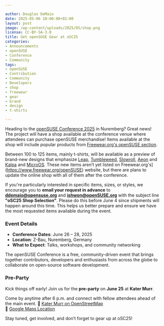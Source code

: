 ```yaml
---

author: Douglas DeMaio
date: 2025-05-06 10:00:00+02:00
layout: post
image: /wp-content/uploads/2025/05/shop.png
license: CC-BY-SA-3.0
title: Get openSUSE Gear at oSC25
categories:
- Announcements
- openSUSE
- Conference
- Community
tags:
- openSUSE
- Contribution
- Community
- Developers
- shop
- freewear
- gear
- brand
- design
- t-shirts

---
```


Heading to the [openSUSE Conference 2025](https://events.opensuse.org/) in Nuremberg? Great news! The project will have a shop available at the conference venue where attendees can purchase openSUSE merchandise!
Items available at the shop will include popular products from [Freewear.org's openSUSE section](https://www.freewear.org/openSUSE). 

Between 100 to 125 items, mainly t-shirts, will be available as a preview of brand-new designs that emphasize [Leap](https://get.opensuse.org/leap/), [Tumbleweed](https://get.opensuse.org/tumbleweed/), [Slowroll](https://en.opensuse.org/Portal:Slowroll), [Aeon](https://aeondesktop.github.io/) and [Kalpa](https://kalpadesktop.org/) and [MicroOS](https://get.opensuse.org/microos/). These new items aren’t yet listed on Freewear.org's](https://www.freewear.org/openSUSE) website, but there are plans to update the online shop with all of them after the conference.

If you're particularly interested in specific items, sizes, or styles, we encourage you to **email your request in advance** to **ddemaio@opensuse.org** and **ishwon@openSUSE.org** with the subject line **"oSC25 Shop Selection"**. Please do this before June 4 since shipments will happen around this time. This helps us better prepare and ensure we have the most requested items available during the event.

### Event Details

- **Conference Dates**: June 26 – 28, 2025  
- **Location**: Z-Bau, Nuremberg, Germany  
- **What to Expect**: Talks, workshops, and community networking

The openSUSE Conference is a free, community-driven event that brings together contributors, developers and enthusiasts from across the globe to collaborate on open-source software development.

### Pre-Party

Kick things off early! Join us for the **pre-party** on **June 25** at **Kater Murr**.

Come by anytime after 6 p.m. and connect with fellow attendees ahead of the main event.
📍 [Kater Murr on OpenStreetMap](https://www.openstreetmap.org/node/3184642816)  
📍 [Google Maps Location](https://maps.app.goo.gl/ZY1uRk6EtLkZu3999)

Stay tuned, get involved, and don’t forget to gear up at oSC25!

<meta name="openSUSE, Open Source, development, conference, workshops, talks, presentations, oSC25, freewear, Leap, Tumbleweed, Aeon, Kalpa, Slowroll, End of 10" content="HTML,CSS,XML,JavaScript">
